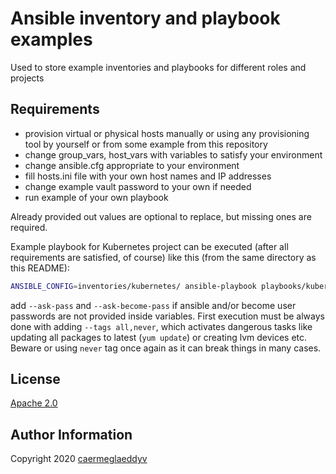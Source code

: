 Ansible inventory and playbook examples
=========

Used to store example inventories and playbooks for different roles and projects


Requirements
------------

- provision virtual or physical hosts manually or using any provisioning tool by yourself or from some example from this repository
- change group_vars, host_vars with variables to satisfy your environment
- change ansible.cfg appropriate to your environment
- fill hosts.ini file with your own host names and IP addresses
- change example vault password to your own if needed
- run example of your own playbook

Already provided out values are optional to replace, but missing ones are required.

Example playbook for Kubernetes project can be executed (after all requirements are satisfied, of course) like this (from the same directory as this README):
```bash
ANSIBLE_CONFIG=inventories/kubernetes/ ansible-playbook playbooks/kubernetes/test-development.yml --tags all,never
```
add ```--ask-pass``` and ```--ask-become-pass``` if ansible and/or become user passwords are not provided inside variables.
First execution must be always done with adding ```--tags all,never```, which activates dangerous tasks like updating all packages to latest (```yum update```) or creating lvm devices etc. Beware or using ```never``` tag once again as it can break things in many cases.


License
-------

[Apache 2.0](https://github.com/caermeglaeddyv/ansible-role-rear/blob/dev/LICENSE)


Author Information
------------------

Copyright 2020 [caermeglaeddyv](https://github.com/caermeglaeddyv)
